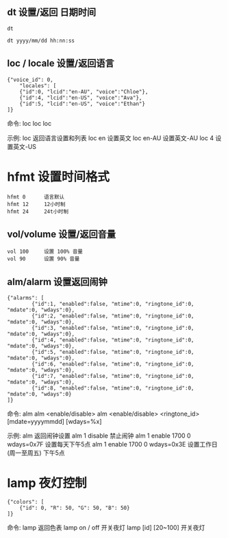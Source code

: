 ## dt 设置/返回 日期时间

    dt

    dt yyyy/mm/dd hh:nn:ss

## loc / locale 设置/返回语言

    {"voice_id": 0,
        "locales": [
        {"id":0, "lcid":"en-AU", "voice":"Chloe"},
        {"id":4, "lcid":"en-US", "voice":"Ava"},
        {"id":5, "lcid":"en-US", "voice":"Ethan"}
    ]}

命令:
    loc
    loc <id>
    loc <lcid>

示例:
    loc         返回语言设置和列表
    loc en      设置英文
    loc en-AU   设置英文-AU
    loc 4       设置英文-US

# hfmt 设置时间格式

    hfmt 0      语言默认
    hfmt 12     12小时制
    hfmt 24     24t小时制

## vol/volume 设置/返回音量

    vol 100     设置 100% 音量
    vol 90      设置 90% 音量


## alm/alarm 设置返回闹钟

    {"alarms": [
            {"id":1, "enabled":false, "mtime":0, "ringtone_id":0, "mdate":0, "wdays":0},
            {"id":2, "enabled":false, "mtime":0, "ringtone_id":0, "mdate":0, "wdays":0},
            {"id":3, "enabled":false, "mtime":0, "ringtone_id":0, "mdate":0, "wdays":0},
            {"id":4, "enabled":false, "mtime":0, "ringtone_id":0, "mdate":0, "wdays":0},
            {"id":5, "enabled":false, "mtime":0, "ringtone_id":0, "mdate":0, "wdays":0},
            {"id":6, "enabled":false, "mtime":0, "ringtone_id":0, "mdate":0, "wdays":0},
            {"id":7, "enabled":false, "mtime":0, "ringtone_id":0, "mdate":0, "wdays":0},
            {"id":8, "enabled":false, "mtime":0, "ringtone_id":0, "mdate":0, "wdays":0}
    ]}

命令:
    alm
    alm <id> <enable/disable>
    alm <id> <enable/disable> <mtime> <ringtone_id> [mdate=yyyymmdd] [wdays=%x]

示例:
    alm                             返回闹钟设置
    alm 1 disable                   禁止闹钟
    alm 1 enable 1700 0 wdays=0x7F  设置每天下午5点
    alm 1 enable 1700 0 wdays=0x3E  设置工作日(周一至周五) 下午5点


# lamp 夜灯控制

    {"colors": [
        {"id": 0, "R": 50, "G": 50, "B": 50}
    ]}

命令:
    lamp                            返回色表
    lamp on / off                   开关夜灯
    lamp [id] [20~100]              开关夜灯
